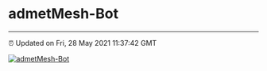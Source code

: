 # admetMesh-Bot
---
⏰ Updated on Fri, 28 May 2021 11:37:42 GMT

[![admetMesh-Bot](https://github.com/kotori-y/admetMesh-bot/actions/workflows/main.yml/badge.svg)](https://github.com/kotori-y/admetMesh-bot/actions/workflows/main.yml)
